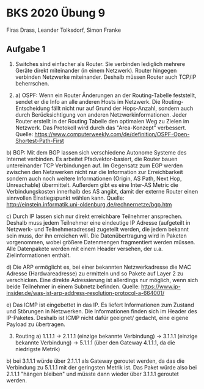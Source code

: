 # BKS 2020 Übung 9 

Firas Drass, Leander Tolksdorf, Simon Franke

## Aufgabe 1

1) Switches sind einfacher als Router. Sie verbinden lediglich mehrere Geräte direkt miteinander (in einem Netzwerk). Router hingegen verbinden Netzwerke miteinander. Deshalb müssen Router auch TCP/IP beherrschen.

2) a) OSPF: Wenn ein Router Änderungen an der Routing-Tabelle feststellt, sendet er die Info an alle anderen Hosts im Netzwerk. Die Routing-Entscheidung fällt nicht nur auf Grund der Hops-Anzahl, sondern auch durch Berücksichtigung von anderen Netzwerkinformationen. Jeder Router erstellt in der Routing Tabelle den optimalen Weg zu Zielen im Netzwerk. Das Protokoll wird durch das "Area-Konzept" verbessert. 
Quelle: https://www.computerweekly.com/de/definition/OSPF-Open-Shortest-Path-First

b) BGP: Mit dem BGP lassen sich verschiedene Autonome Systeme des Internet verbinden. Es arbeitet Pfadvektor-basiert, die Router bauen untereinander TCP Verbindungen auf. Im Gegensatz zum EGP werden zwischen den Netzwerken nicht nur die Information zur Erreichbarkeit sondern auch noch weitere Informationen (Origin, AS Path, Next Hop, Unreachable) übermittelt. Außerdem gibt es eine Inter-AS Metric die Verbindungskosten innerhalb des AS angibt, damit der externe Router einen sinnvollen Einstiegspunkt wählen kann. 
Quelle: http://einstein.informatik.uni-oldenburg.de/rechnernetze/bgp.htm

c) Durch IP lassen sich nur direkt erreichbare Teilnehmer ansprechen. Deshalb muss jedem Teilnehmer eine eindeutige IP Adresse (aufgeteilt in Netzwerk- und Teilnehmeradresse) zugeteilt werden, die jedem bekannt sein muss, der ihn erreichen will.  Die Datenübertragung wird in Paketen vorgenommen, wobei größere Datenmengen fragmentiert werden müssen. Alle Datenpakete werden mit einem Header versehen, der u.a. Zielinformationen enthält. 

d) Die ARP ermöglicht es, bei einer bekannten Netzwerkadresse die MAC Adresse (Hardwareadresse) zu ermitteln und so Pakete auf Layer 2 zu verschicken. Eine direkte Adressierung ist allerdings nur möglich, wenn sich beide Teilnehmer in einem Subnetz befinden. 
Quelle: https://www.ip-insider.de/was-ist-arp-address-resolution-protocol-a-664001/

e) Das ICMP ist eingebettet in das IP. Es liefert Informationen zum Zustand und Störungen in Netzwerken. Die Informationen finden sich im Header des IP-Paketes. Deshalb ist ICMP nicht dafür geeignet/ gedacht, eine eigene Payload zu übertragen. 

3) Routing
a) 1.1.1.1 -> 2.1.1.1 (einzige bekannte Verbindung) -> 3.1.1.1 (einzige bekannte Verbindung) -> 5.1.1.1 (über den Gateway 4.1.1.1, da die niedrigste Metrik)

b) bei 3.1.1.1 würde über 2.1.1.1 als Gateway geroutet werden, da das die Verbindung zu 5.1.1.1 mit der geringsten Metrik ist. Das Paket würde also bei 2.1.1.1 "hängen bleiben" und müsste dann wieder über 3.1.1.1 geroutet werden. 